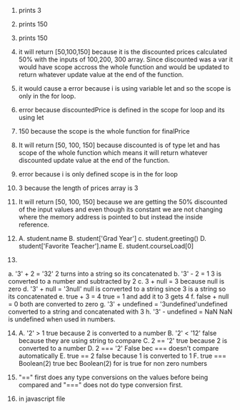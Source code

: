 1. prints 3
2. prints 150
3. prints 150
4. it will return [50,100,150] because it is the discounted prices calculated 50% with the inputs of 100,200, 300 array. Since discounted was a var it would have scope accross the whole function and would be updated to return whatever update value at the end of the function.
5. it would cause a error because i is using variable let and so the scope is only in the for loop.
6. error because discountedPrice is defined in the scope for loop and its using let
7. 150 because the scope is the whole function for finalPrice
8. It will return [50, 100, 150] because discounted is of type let and has scope of the whole function which means it will return whatever discounted update value at the end of the function.
9. error because i is only defined scope is in the for loop
10. 3 because the length of prices array is 3
11. It will return [50, 100, 150] because we are getting the 50% discounted of the input values and even though its constant we are not changing where the memory address is pointed to but instead the inside reference.
12.
    A. student.name
B. student['Grad Year']
c. student.greeting()
D. student['Favorite Teacher'].name
E. student.courseLoad[0]

13. 
a.  '3' + 2 = '32' 2 turns into a string so its concatenated
b. '3' - 2 = 1 3 is converted to a number and subtracted by 2
c.  3 + null = 3 because null is zero
d. '3' + null = '3null' null is converted to a string since 3 is a string so its concatenated
e. true + 3 = 4 true = 1 and add it to 3 gets 4
f. false + null = 0 both are converted to zero 
g. '3' + undefined = '3undefined'undefined converted to a string and concatenated with 3
h. '3' - undefined = NaN NaN is undefined when used in numbers.

14. A. '2' > 1 true because 2 is converted to a number
B. '2' < '12'  false because they are using string to compare
C. 2 == '2' true because 2 is converted to a number
D. 2 === '2' False bec === doesn't compare automatically
E. true == 2 false because 1 is converted to 1
F. true === Boolean(2) true bec Boolean(2) for is true for non zero numbers

15.  "==" first does any type conversions on the values before being compared and "===" does not do type conversion first.

16.  in javascript file
